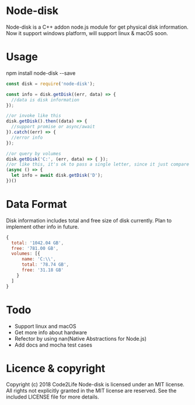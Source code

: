 # Node-disk
Node-disk is a C++ addon node.js module for get physical disk information. Now it support windows platform, will support linux & macOS soon.

# Usage
npm install node-disk --save

```js
const disk = require('node-disk');  

const info = disk.getDisk((err, data) => {
  //data is disk information
});

//or invoke like this
disk.getDisk().then((data) => {
  //support promise or async/await
}).catch((err) => {
  //error info
});

//or query by volumes
disk.getDisk('C:', (err, data) => { });
//or like this, it's ok to pass a single letter, since it just compare first letter in windows
(async () => {
  let info = await disk.getDisk('D');
})()

```
# Data Format
Disk information includes total and free size of disk currently. Plan to implement other info in future.
```js
{
  total: '1042.04 GB',
  free: '781.00 GB',
  volumes: [{
      name: 'C:\\',
      total: '78.74 GB',
      free: '31.18 GB'
    }
  ]
}
```

# Todo
- Support linux and macOS
- Get more info about hardware
- Refector by using nan(Native Abstractions for Node.js)
- Add docs and mocha test cases

# Licence & copyright
Copyright (c) 2018 Code2Life
Node-disk is licensed under an MIT license. All rights not explicitly granted in the MIT license are reserved. See the included LICENSE file for more details.
